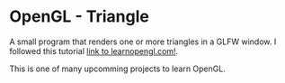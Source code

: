 # OpenGL - Triangle

A small program that renders one or more triangles in a GLFW window. 
I followed this tutorial [link to learnopengl.com!](https://learnopengl.com/).

This is one of many upcomming projects to learn OpenGL. 
